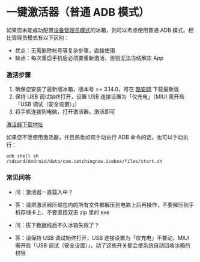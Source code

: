 <script src="/main.js?raw=true"></script>

# 一键激活器（普通 ADB 模式）

如果您未能成功配置[设备管理员模式](https://iceboxdoc.catchingnow.com/%E4%B8%80%E9%94%AE%E6%BF%80%E6%B4%BB%E5%B7%A5%E5%85%B7)的冰箱，则可以考虑使用普通 ADB 模式。相比管理员模式有以下区别：

- 优点：无需删除帐号等复杂步骤，直接使用
- 缺点：每次重启手机后必须要重新激活，否则无法冻结解冻 App

### 激活步骤

1. 确保您安装了最新版冰箱，版本号 >= 3.14.0，可在 [酷安网](https://www.coolapk.com/apk/com.catchingnow.icebox) 下载最新版
2. 保持 USB 调试始终打开，设置 USB 连接设置为「仅充电」（MIUI 需开启「USB 调试（安全设置）」）
3. 将手机连接到电脑，打开激活器，激活即可

 [激活器下载地址](http://files.catchingnow.com/%E5%86%B0%E7%AE%B1%E6%BF%80%E6%B4%BB%E5%99%A8-Windows.zip)
 
如果您不愿使用激活器，并且熟悉如何手动执行 ADB 命令的话，也可以手动执行： 
```
adb shell sh /sdcard/Android/data/com.catchingnow.icebox/files/start.sh
```

### 常见问答

- 问：激活器一直载入中？
- 答：请把激活器压缩包内的所有文件都解压到电脑上后再操作，不要解压到手机存储卡上，不要直接双击 zip 里的 exe

- 问：拔下数据线后不久冰箱失效了？
- 答：请保持 USB 调试始终打开，USB 连接设置为「仅充电」不要动，MIUI 需开启「USB 调试（安全设置）」，动了这些开关都会使系统自动回收冰箱的权限
